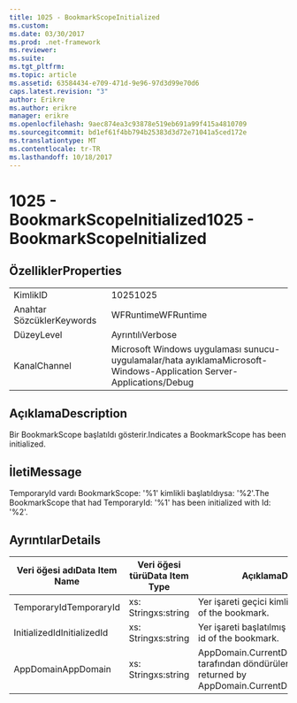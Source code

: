 ```yaml
---
title: 1025 - BookmarkScopeInitialized
ms.custom: 
ms.date: 03/30/2017
ms.prod: .net-framework
ms.reviewer: 
ms.suite: 
ms.tgt_pltfrm: 
ms.topic: article
ms.assetid: 63584434-e709-471d-9e96-97d3d99e70d6
caps.latest.revision: "3"
author: Erikre
ms.author: erikre
manager: erikre
ms.openlocfilehash: 9aec874ea3c93878e519eb691a99f415a4810709
ms.sourcegitcommit: bd1ef61f4bb794b25383d3d72e71041a5ced172e
ms.translationtype: MT
ms.contentlocale: tr-TR
ms.lasthandoff: 10/18/2017
---
```

# <a name="1025---bookmarkscopeinitialized"></a><span data-ttu-id="f8ad8-102">1025 - BookmarkScopeInitialized</span><span class="sxs-lookup"><span data-stu-id="f8ad8-102">1025 - BookmarkScopeInitialized</span></span>
## <a name="properties"></a><span data-ttu-id="f8ad8-103">Özellikler</span><span class="sxs-lookup"><span data-stu-id="f8ad8-103">Properties</span></span>  
  
|||  
|-|-|  
|<span data-ttu-id="f8ad8-104">Kimlik</span><span class="sxs-lookup"><span data-stu-id="f8ad8-104">ID</span></span>|<span data-ttu-id="f8ad8-105">1025</span><span class="sxs-lookup"><span data-stu-id="f8ad8-105">1025</span></span>|  
|<span data-ttu-id="f8ad8-106">Anahtar Sözcükler</span><span class="sxs-lookup"><span data-stu-id="f8ad8-106">Keywords</span></span>|<span data-ttu-id="f8ad8-107">WFRuntime</span><span class="sxs-lookup"><span data-stu-id="f8ad8-107">WFRuntime</span></span>|  
|<span data-ttu-id="f8ad8-108">Düzey</span><span class="sxs-lookup"><span data-stu-id="f8ad8-108">Level</span></span>|<span data-ttu-id="f8ad8-109">Ayrıntılı</span><span class="sxs-lookup"><span data-stu-id="f8ad8-109">Verbose</span></span>|  
|<span data-ttu-id="f8ad8-110">Kanal</span><span class="sxs-lookup"><span data-stu-id="f8ad8-110">Channel</span></span>|<span data-ttu-id="f8ad8-111">Microsoft Windows uygulaması sunucu-uygulamalar/hata ayıklama</span><span class="sxs-lookup"><span data-stu-id="f8ad8-111">Microsoft-Windows-Application Server-Applications/Debug</span></span>|  
  
## <a name="description"></a><span data-ttu-id="f8ad8-112">Açıklama</span><span class="sxs-lookup"><span data-stu-id="f8ad8-112">Description</span></span>  
 <span data-ttu-id="f8ad8-113">Bir BookmarkScope başlatıldı gösterir.</span><span class="sxs-lookup"><span data-stu-id="f8ad8-113">Indicates a BookmarkScope has been initialized.</span></span>  
  
## <a name="message"></a><span data-ttu-id="f8ad8-114">İleti</span><span class="sxs-lookup"><span data-stu-id="f8ad8-114">Message</span></span>  
 <span data-ttu-id="f8ad8-115">TemporaryId vardı BookmarkScope: '%1' kimlikli başlatıldıysa: '%2'.</span><span class="sxs-lookup"><span data-stu-id="f8ad8-115">The BookmarkScope that had TemporaryId: '%1' has been initialized with Id: '%2'.</span></span>  
  
## <a name="details"></a><span data-ttu-id="f8ad8-116">Ayrıntılar</span><span class="sxs-lookup"><span data-stu-id="f8ad8-116">Details</span></span>  
  
|<span data-ttu-id="f8ad8-117">Veri öğesi adı</span><span class="sxs-lookup"><span data-stu-id="f8ad8-117">Data Item Name</span></span>|<span data-ttu-id="f8ad8-118">Veri öğesi türü</span><span class="sxs-lookup"><span data-stu-id="f8ad8-118">Data Item Type</span></span>|<span data-ttu-id="f8ad8-119">Açıklama</span><span class="sxs-lookup"><span data-stu-id="f8ad8-119">Description</span></span>|  
|--------------------|--------------------|-----------------|  
|<span data-ttu-id="f8ad8-120">TemporaryId</span><span class="sxs-lookup"><span data-stu-id="f8ad8-120">TemporaryId</span></span>|<span data-ttu-id="f8ad8-121">xs: String</span><span class="sxs-lookup"><span data-stu-id="f8ad8-121">xs:string</span></span>|<span data-ttu-id="f8ad8-122">Yer işareti geçici kimliği.</span><span class="sxs-lookup"><span data-stu-id="f8ad8-122">The temporary id of the bookmark.</span></span>|  
|<span data-ttu-id="f8ad8-123">InitializedId</span><span class="sxs-lookup"><span data-stu-id="f8ad8-123">InitializedId</span></span>|<span data-ttu-id="f8ad8-124">xs: String</span><span class="sxs-lookup"><span data-stu-id="f8ad8-124">xs:string</span></span>|<span data-ttu-id="f8ad8-125">Yer işareti başlatılmış kimliği.</span><span class="sxs-lookup"><span data-stu-id="f8ad8-125">The initialized id of the bookmark.</span></span>|  
|<span data-ttu-id="f8ad8-126">AppDomain</span><span class="sxs-lookup"><span data-stu-id="f8ad8-126">AppDomain</span></span>|<span data-ttu-id="f8ad8-127">xs: String</span><span class="sxs-lookup"><span data-stu-id="f8ad8-127">xs:string</span></span>|<span data-ttu-id="f8ad8-128">AppDomain.CurrentDomain.FriendlyName tarafından döndürülen dize.</span><span class="sxs-lookup"><span data-stu-id="f8ad8-128">The string returned by AppDomain.CurrentDomain.FriendlyName.</span></span>|
